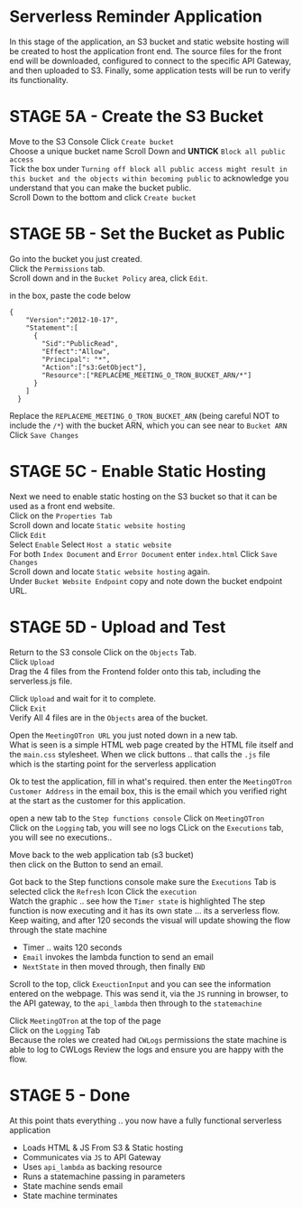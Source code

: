 # Serverless Reminder Application

In this stage of the application, an S3 bucket and static website hosting will be created to host the application front end. The source files for the front end will be downloaded, configured to connect to the specific API Gateway, and then uploaded to S3. Finally, some application tests will be run to verify its functionality.

# STAGE 5A - Create the S3 Bucket

Move to the S3 Console 
Click `Create bucket`  
Choose a unique bucket name
Scroll Down and **UNTICK** `Block all public access`  
Tick the box under `Turning off block all public access might result in this bucket and the objects within becoming public` to acknowledge you understand that you can make the bucket public.  
Scroll Down to the bottom and click `Create bucket`  


# STAGE 5B - Set the Bucket as Public

Go into the bucket you just created.  
Click the `Permissions` tab.  
Scroll down and in the `Bucket Policy` area, click `Edit`. 


in the box, paste the code below

```
{
    "Version":"2012-10-17",
    "Statement":[
      {
        "Sid":"PublicRead",
        "Effect":"Allow",
        "Principal": "*",
        "Action":["s3:GetObject"],
        "Resource":["REPLACEME_MEETING_O_TRON_BUCKET_ARN/*"]
      }
    ]
  }

```
Replace the `REPLACEME_MEETING_O_TRON_BUCKET_ARN` (being careful NOT to include the `/*`) with the bucket ARN, which you can see near to `Bucket ARN `
Click `Save Changes`  


# STAGE 5C - Enable Static Hosting

Next we need to enable static hosting on the S3 bucket so that it can be used as a front end website.  
Click on the `Properties Tab`  
Scroll down and locate `Static website hosting`  
Click `Edit`  
Select `Enable` 
Select `Host a static website`  
For both `Index Document` and `Error Document` enter `index.html` 
Click `Save Changes`  
Scroll down and locate `Static website hosting` again.  
Under `Bucket Website Endpoint` copy and note down the bucket endpoint URL.  
  

# STAGE 5D - Upload and Test

Return to the S3 console
Click on the `Objects` Tab.  
Click `Upload`  
Drag the 4 files from the Frontend folder onto this tab, including the serverless.js file.

Click `Upload` and wait for it to complete.  
Click `Exit`  
Verify All 4 files are in the `Objects` area of the bucket.  


Open the `MeetingOTron URL` you just noted down in a new tab.  
What is seen is a simple HTML web page created by the HTML file itself and the `main.css` stylesheet.
When we click buttons .. that calls the `.js` file which is the starting point for the serverless application

Ok to test the application, fill in what's required.
then enter the `MeetingOTron Customer Address` in the email box, this is the email which you verified right at the start as the customer for this application.  

open a new tab to the `Step functions console` 
Click on `MeetingOTron`  
Click on the `Logging` tab, you will see no logs
CLick on the `Executions` tab, you will see no executions..

Move back to the web application tab (s3 bucket)  
then click on the Button to send an email.  

Got back to the Step functions console
make sure the `Executions` Tab is selected
click the `Refresh` Icon
Click the `execution`  
Watch the graphic .. see how the `Timer state` is highlighted
The step function is now executing and it has its own state ... its a serverless flow.
Keep waiting, and after 120 seconds the visual will update showing the flow through the state machine

- Timer .. waits 120 seconds
- `Email` invokes the lambda function to send an email
- `NextState` in then moved through, then finally `END`

Scroll to the top, click `ExeuctionInput` and you can see the information entered on the webpage.
This was send it, via the `JS` running in browser, to the API gateway, to the `api_lambda` then through to the `statemachine`

Click `MeetingOTron` at the top of the page  
Click on the `Logging` Tab  
Because the roles we created had `CWLogs` permissions the state machine is able to log to CWLogs
Review the logs and ensure you are happy with the flow.  

# STAGE 5 - Done

At this point thats everything .. you now have a fully functional serverless application

- Loads HTML & JS From S3 & Static hosting
- Communicates via `JS` to API Gateway 
- Uses `api_lambda` as backing resource
- Runs a statemachine passing in parameters
- State machine sends email
- State machine terminates

  

